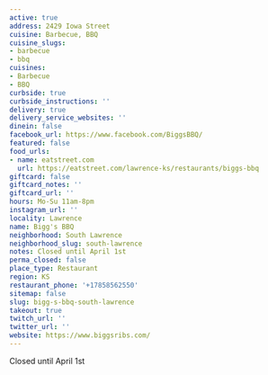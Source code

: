 ```yaml
---
active: true
address: 2429 Iowa Street
cuisine: Barbecue, BBQ
cuisine_slugs:
- barbecue
- bbq
cuisines:
- Barbecue
- BBQ
curbside: true
curbside_instructions: ''
delivery: true
delivery_service_websites: ''
dinein: false
facebook_url: https://www.facebook.com/BiggsBBQ/
featured: false
food_urls:
- name: eatstreet.com
  url: https://eatstreet.com/lawrence-ks/restaurants/biggs-bbq
giftcard: false
giftcard_notes: ''
giftcard_url: ''
hours: Mo-Su 11am-8pm
instagram_url: ''
locality: Lawrence
name: Bigg's BBQ
neighborhood: South Lawrence
neighborhood_slug: south-lawrence
notes: Closed until April 1st
perma_closed: false
place_type: Restaurant
region: KS
restaurant_phone: '+17858562550'
sitemap: false
slug: bigg-s-bbq-south-lawrence
takeout: true
twitch_url: ''
twitter_url: ''
website: https://www.biggsribs.com/
---
```


Closed until April 1st